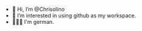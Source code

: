 - 👋 Hi, I’m @Chrisolino
- 👀 I’m interested in using github as my workspace.
- 👨🏿‍🦲 I'm german.

<!---
Chrisolino/Chrisolino is a ✨ special ✨ repository because its `README.md` (this file) appears on your GitHub profile.
You can click the Preview link to take a look at your changes.
--->

